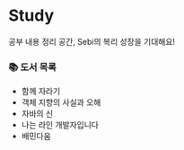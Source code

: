 # Study
공부 내용 정리 공간, Sebi의 복리 성장을 기대해요!



### 📚 도서 목록

- 함께 자라기
- 객체 지향의 사실과 오해
- 자바의 신
- 나는 라인 개발자입니다
- 배민다움

